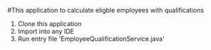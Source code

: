 #This application to calculate eligble employees with qualifications

1) Clone this application
2) Import into any IDE
3) Run entry file 'EmployeeQualificationService.java'
